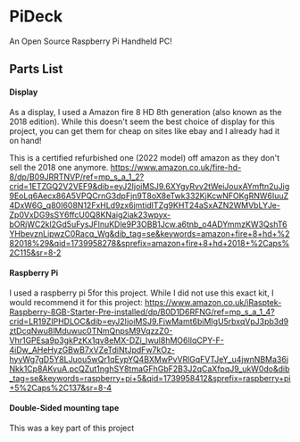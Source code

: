 # PiDeck
An Open Source Raspberry Pi Handheld PC!

## Parts List

#### Display

As a display, I used a Amazon fire 8 HD 8th generation (also known as the 2018 edition). While this doesn't seem the best choice of display for this project, you can get them for cheap on sites like ebay and I already had it on hand!

This is a certified refurbished one (2022 model) off amazon as they don't sell the 2018 one anymore.
https://www.amazon.co.uk/fire-hd-8/dp/B09JRRTNVP/ref=mp_s_a_1_2?crid=1ETZGQ2V2VEF9&dib=eyJ2IjoiMSJ9.6XYgyRvv2tWeiJouxAYmftn2uJig9EoLq6Aecx86A5VPQCrnG3dpFjn9T8oX8eTwk332KjKcwNFOKgRNW6IuuZ4DxW6G_q80I608N12FxHLd9zx6jmtidITZg9KHT24aSxAZN2WMVbLYJe-Zp0VxDG9sSY6ffcU0Q8KNaig2iak23wpyx-bORjWC2kl2Gd5uFysJFlnuKDle9P3OBB1Jcw.a6tnb_o4ADYmmzKW3QshT6YHbevznLipwzC0Racq_Wg&dib_tag=se&keywords=amazon+fire+8+hd+%282018%29&qid=1739958278&sprefix=amazon+fire+8+hd+2018+%2Caps%2C115&sr=8-2

#### Raspberry Pi

I used a raspberry pi 5for this project. While I did not use this exact kit, I would recommend it for this project:
https://www.amazon.co.uk/iRasptek-Raspberry-8GB-Starter-Pre-installed/dp/B0D1D6RFNG/ref=mp_s_a_1_4?crid=LR19ZIPHDLOC&dib=eyJ2IjoiMSJ9.FjwMamt6biMIgU5rbxqVpJ3pb3d9ztDcqNwu8lMduwuc0TNmQnpsM9VqzzZ0-Vhr1GPEsa9p3gkPzKx1qv8eMX-DZi_Iwul8hMO6IlqCPY-F-4iDw_AHeHyzGBwB7xVZeTdiNtJpdFw7kOz-hyyWg7gD5Y8LJuou5wQr1qEypYQ4BXMwPvVRlGqFVTJeY_u4jwnNBMa36jNkk1Cp8AKvuA.pcQZut1nghSY8tmaGFhGbF2B3J2qCaXfpqJ9_ukW0do&dib_tag=se&keywords=raspberry+pi+5&qid=1739958412&sprefix=raspberry+pi+5%2Caps%2C137&sr=8-4

#### Double-Sided mounting tape 
This was a key part of this project

